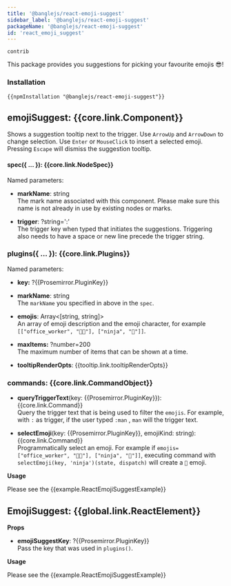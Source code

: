 ```yaml
---
title: '@banglejs/react-emoji-suggest'
sidebar_label: '@banglejs/react-emoji-suggest'
packageName: '@banglejs/react-emoji-suggest'
id: 'react_emoji_suggest'
---
```


`contrib`

This package provides you suggestions for picking your favourite emojis :sunglasses:!

### Installation

```
{{npmInstallation "@banglejs/react-emoji-suggest"}}
```

## emojiSuggest: {{core.link.Component}}

Shows a suggestion tooltip next to the trigger. Use `ArrowUp` and `ArrowDown` to change selection. Use `Enter` or `MouseClick` to insert a selected emoji. Pressing `Escape` will dismiss the suggestion tooltip.

#### spec({ ... }): {{core.link.NodeSpec}}

Named parameters:

- **markName**: string\
  The mark name associated with this component. Please make sure this name is not already in use by existing nodes or marks.

- **trigger**: ?string=':'\
  The trigger key when typed that initiates the suggestions. Triggering also needs to have a space or new line precede the trigger string.

### plugins({ ... }): {{core.link.Plugins}}

Named parameters:

- **key:** ?{{Prosemirror.PluginKey}}

- **markName**: string\
  The `markName` you specified in above in the `spec`.

- **emojis**: Array<\[string, string\]> \
  An array of emoji description and the emoji character, for example `[["office_worker", "🧑‍💼"], ["ninja", "🥷"]]`.

- **maxItems:** ?number=200\
  The maximum number of items that can be shown at a time.

- **tooltipRenderOpts**: {{tooltip.link.tooltipRenderOpts}}

### commands: {{core.link.CommandObject}}

- **queryTriggerText**(key: {{Prosemirror.PluginKey}}): {{core.link.Command}}\
  Query the trigger text that is being used to filter the `emojis`. For example, with `:` as trigger, if the user typed `:man` , `man` will the trigger text.

- **selectEmoji**(key: {{Prosemirror.PluginKey}}, emojiKind: string): {{core.link.Command}}\
  Programmatically select an emoji. For example if `emojis=["office_worker", "🧑‍💼"], ["ninja", "🥷"]]`, executing command with `selectEmoji(key, 'ninja')(state, dispatch)` will create a `🥷` emoji.

**Usage**

Please see the {{example.ReactEmojiSuggestExample}}

## EmojiSuggest: {{global.link.ReactElement}}

**Props**

- **emojiSuggestKey**: ?{{Prosemirror.PluginKey}} \
  Pass the key that was used in `plugins()`.

**Usage**

Please see the {{example.ReactEmojiSuggestExample}}